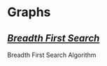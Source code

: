 # Graphs

## [_Breadth First Search_](https://github.com/natandaniel/algorithms_in_java/tree/master/graphs/src/search/breadth/first)

Breadth First Search Algorithm